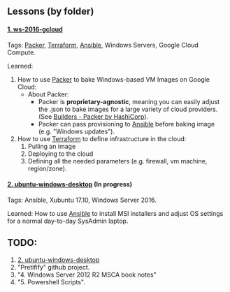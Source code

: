 ## Lessons (by folder)

#### [1. ws-2016-gcloud](./1.%20ws-2016-gcloud)

Tags:  [Packer](https://www.packer.io), [Terraform](https://www.terraform.io), [Ansible](https://www.ansible.com), Windows Servers, Google Cloud Compute.

Learned:

1. How to use [Packer](https://www.packer.io) to bake Windows-based VM Images on Google Cloud:
   - About Packer: 
     - Packer is **proprietary-agnostic**, meaning you can easily adjust the .json to bake images for a large variety of cloud providers. (See [Builders - Packer by HashiCorp](https://www.packer.io/docs/builders/index.html)).
     - Packer can pass provisioning to [Ansible](https://www.ansible.com) before baking image (e.g. "Windows updates").
2. How to use [Terraform](https://www.terraform.io) to define infrastructure in the cloud: 
   1. Pulling an image
   2. Deploying to the cloud
   3. Defining all the needed parameters (e.g. firewall, vm machine, region/zone).

#### [2. ubuntu-windows-desktop](./2.%ubuntu-windows-desktop) (In progress)

Tags: Ansible, Xubuntu 17.10, Windows Server 2016.

Learned: How to use [Ansible](https://www.ansible.com) to install MSI installers and adjust OS settings for a normal day-to-day SysAdmin laptop.

## TODO:

1. [2. ubuntu-windows-desktop](./2.%ubuntu-windows-desktop)
2. "Pretifify" github project.
3. "4. Windows Server 2012 R2 MSCA book notes"
4. "5. Powershell Scripts".